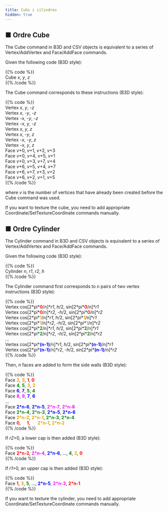 ```yaml
---
title: Cubs i cilindres
hidden: true
---
```


## ■ Ordre Cube

The Cube command in B3D and CSV objects is equivalent to a series of Vertex/AddVertex and Face/AddFace commands.

Given the following code (B3D style):

{{% code %}}  
Cube *x*, *y*, *z*  
{{% /code %}}

The Cube command corresponds to these instructions (B3D style):

{{% code %}}  
Vertex *x*, *y*, -*z*  
Vertex *x*, -*y*, -*z*  
Vertex -*x*, -*y*, -*z*  
Vertex -*x*, *y*, -*z*  
Vertex *x*, *y*, *z*  
Vertex *x*, -*y*, *z*  
Vertex -*x*, -*y*, *z*  
Vertex -*x*, *y*, *z*  
Face *v*+0, *v*+1, *v*+2, *v*+3  
Face *v*+0, *v*+4, *v*+5, *v*+1  
Face *v*+0, *v*+3, *v*+7, *v*+4  
Face *v*+6, *v*+5, *v*+4, *v*+7  
Face *v*+6, *v*+7, *v*+3, *v*+2  
Face *v*+6, *v*+2, *v*+1, *v*+5  
{{% /code %}}

where *v* is the number of vertices that have already been created before the Cube command was used.

If you want to texture the cube, you need to add appropriate Coordinate/SetTextureCoordinate commands manually.

## ■ Ordre Cylinder

The Cylinder command in B3D and CSV objects is equivalent to a series of Vertex/AddVertex and Face/AddFace commands.

Given the following code (B3D style):

{{% code %}}  
Cylinder *n*, *r1*, *r2*, *h*  
{{% /code %}}

The Cylinder command first corresponds to *n* pairs of two vertex instructions (B3D style):

{{% code %}}  
Vertex cos[2\*pi\***<font color="red">0</font>**/n]\**r1*,  *h*/2, sin[2\*pi\***<font color="red">0</font>**/n]\**r1*  
Vertex cos[2\*pi\***<font color="red">0</font>**/n]\**r2*, -*h*/2, sin[2\*pi\***<font color="red">0</font>**/n]\**r2*  
Vertex cos[2\*pi\***<font color=#E0A000>1</font>**/n]\**r1*,  *h*/2, sin[2\*pi\***<font color=#E0A000>1</font>**/n]\**r1*  
Vertex cos[2\*pi\***<font color=#E0A000>1</font>**/n]\**r2*, -*h*/2, sin[2\*pi\***<font color=#E0A000>1</font>**/n]\**r2*  
Vertex cos[2\*pi\***<font color="green">2</font>**/n]\**r1*,  *h*/2, sin[2\*pi\***<font color="green">2</font>**/n]\**r1*  
Vertex cos[2\*pi\***<font color="green">2</font>**/n]\**r2*, -*h*/2, sin[2\*pi\***<font color="green">2</font>**/n]\**r2*  
...  
Vertex cos[2\*pi\***<font color="blue">(n-1)</font>**/n]\**r1*,  *h*/2, sin[2\*pi\***<font color="blue">(n-1)</font>**/n]\**r1*  
Vertex cos[2\*pi\***<font color="blue">(n-1)</font>**/n]\**r2*, -*h*/2, sin[2\*pi\***<font color="blue">(n-1)</font>**/n]\**r2*  
{{% /code %}}

Then, *n* faces are added to form the side walls (B3D style):

{{% code %}}  
Face **<font color=#E0A000>2</font>**, **<font color=#E0A000>3</font>**, **<font color="red">1</font>**, **<font color="red">0</font>**  
Face **<font color="green">4</font>**, **<font color="green">5</font>**, **<font color=#E0A000>3</font>**, **<font color=#E0A000>2</font>**  
Face **<font color="blue">6</font>**, **<font color="blue">7</font>**, **<font color="green">5</font>**, **<font color="green">4</font>**  
Face **<font color="fuchsia">8</font>**, **<font color="fuchsia">9</font>**, **<font color="blue">7</font>**, **<font color="blue">6</font>**  
...  
Face **<font color="blue">2\*n-6</font>**, **<font color="blue">2\*n-5</font>**, **<font color="fuchsia">2\*n-7</font>**, **<font color="fuchsia">2\*n-8</font>**  
Face **<font color="green">2\*n-4</font>**, **<font color="green">2\*n-3</font>**, **<font color="blue">2\*n-5</font>**, **<font color="blue">2\*n-6</font>**  
Face **<font color=#E0A000>2\*n-2</font>**, **<font color=#E0A000>2\*n-1</font>**, **<font color="green">2\*n-3</font>**, **<font color="green">2\*n-4</font>**  
Face **<font color="red">0</font>**,&nbsp; &nbsp; &nbsp;**<font color="red">1</font>**, &nbsp; &nbsp; &nbsp;**<font color=#E0A000>2\*n-1</font>**, **<font color=#E0A000>2\*n-2</font>**  
{{% /code %}}

If *r2*>0, a lower cap is then added (B3D style):

{{% code %}}  
Face **<font color="red">2\*n-2</font>**, **<font color="fuchsia">2\*n-4</font>**, **<font color="blue">2\*n-6</font>**, ..., **<font color="green">4</font>**, **<font color=#E0A000>2</font>**, **<font color="red">0</font>**  
{{% /code %}}

If *r1*>0, an upper cap is then added (B3D style):

{{% code %}}  
Face **<font color="red">1</font>**, **<font color=#E0A000>3</font>**, **<font color="green">5</font>**, ..., **<font color="blue">2\*n-5</font>**, **<font color="fuchsia">2\*n-3</font>**, **<font color="red">2\*n-1</font>**  
{{% /code %}}

If you want to texture the cylinder, you need to add appropriate Coordinate/SetTextureCoordinate commands manually.